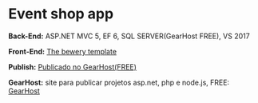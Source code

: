 # Event shop app

**Back-End:** ASP.NET MVC 5, EF 6, SQL SERVER(GearHost FREE), VS 2017

**Front-End:** [The bewery template](https://w3layouts.com/brewery-food-drinks-mobile-website-template/)

**Publish:** [Publicado no GearHost(FREE)](http://breweryapp01.gear.host/)

**GearHost:** site para publicar projetos asp.net, php e node.js, FREE: [GearHost](https://www.gearhost.com/)


